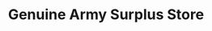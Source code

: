 ---
title: "Genuine Army Surplus Store"
url: /darlington/genuine-army-surplus-store/
shop: outdoor
---